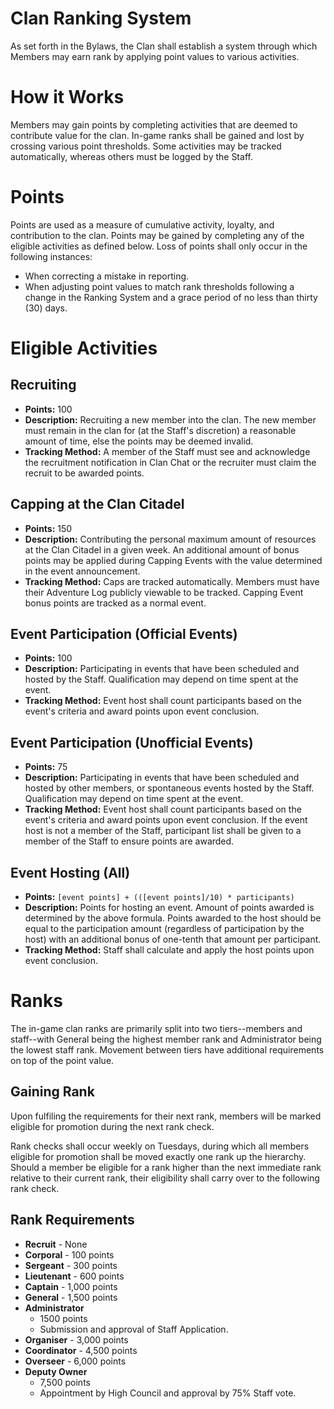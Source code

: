 # Clan Ranking System
As set forth in the Bylaws, the Clan shall establish a system through which Members may earn rank by applying point values to various activities.

# How it Works
Members may gain points by completing activities that are deemed to contribute value for the clan. In-game ranks shall be gained and lost by crossing various point thresholds. Some activities may be tracked automatically, whereas others must be logged by the Staff.

# Points
Points are used as a measure of cumulative activity, loyalty, and contribution to the clan. Points may be gained by completing any of the eligible activities as defined below. Loss of points shall only occur in the following instances:
* When correcting a mistake in reporting.
* When adjusting point values to match rank thresholds following a change in the Ranking System and a grace period of no less than thirty (30) days.

# Eligible Activities  

## Recruiting  
* **Points:** 100
* **Description:** Recruiting a new member into the clan. The new member must remain in the clan for (at the Staff's discretion) a reasonable amount of time, else the points may be deemed invalid. 
* **Tracking Method:** A member of the Staff must see and acknowledge the recruitment notification in Clan Chat or the recruiter must claim the recruit to be awarded points.
## Capping at the Clan Citadel
* **Points:** 150
* **Description:** Contributing the personal maximum amount of resources at the Clan Citadel in a given week. An additional amount of bonus points may be applied during Capping Events with the value determined in the event announcement.
* **Tracking Method:** Caps are tracked automatically. Members must have their Adventure Log publicly viewable to be tracked. Capping Event bonus points are tracked as a normal event.
## Event Participation (Official Events)
* **Points:** 100
* **Description:** Participating in events that have been scheduled and hosted by the Staff. Qualification may depend on time spent at the event.
* **Tracking Method:** Event host shall count participants based on the event's criteria and award points upon event conclusion.
## Event Participation (Unofficial Events)
* **Points:** 75
* **Description:** Participating in events that have been scheduled and hosted by other members, or spontaneous events hosted by the Staff. Qualification may depend on time spent at the event.
* **Tracking Method:** Event host shall count participants based on the event's criteria and award points upon event conclusion. If the event host is not a member of the Staff, participant list shall be given to a member of the Staff to ensure points are awarded.
## Event Hosting (All)
* **Points:** `[event points] + (([event points]/10) * participants)`
* **Description:** Points for hosting an event. Amount of points awarded is determined by the above formula. Points awarded to the host should be equal to the participation amount (regardless of participation by the host) with an additional bonus of one-tenth that amount per participant.
* **Tracking Method:** Staff shall calculate and apply the host points upon event conclusion.

# Ranks
The in-game clan ranks are primarily split into two tiers--members and staff--with General being the highest member rank and Administrator being the lowest staff rank. Movement between tiers have additional requirements on top of the point value.

## Gaining Rank
Upon fulfiling the requirements for their next rank, members will be marked eligible for promotion during the next rank check.  

Rank checks shall occur weekly on Tuesdays, during which all members eligible for promotion shall be moved exactly one rank up the hierarchy. Should a member be eligible for a rank higher than the next immediate rank relative to their current rank, their eligibility shall carry over to the following rank check.

## Rank Requirements
* **Recruit** - None
* **Corporal** - 100 points
* **Sergeant** - 300 points
* **Lieutenant** - 600 points
* **Captain** - 1,000 points
* **General** - 1,500 points
* **Administrator**
   * 1500 points
   * Submission and approval of Staff Application.
* **Organiser** - 3,000 points
* **Coordinator** - 4,500 points
* **Overseer** - 6,000 points
* **Deputy Owner**
  * 7,500 points
  * Appointment by High Council and approval by 75% Staff vote.
